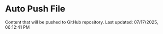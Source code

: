 # Auto Push File

Content that will be pushed to GitHub repository.
Last updated: 07/17/2025, 06:12:41 PM